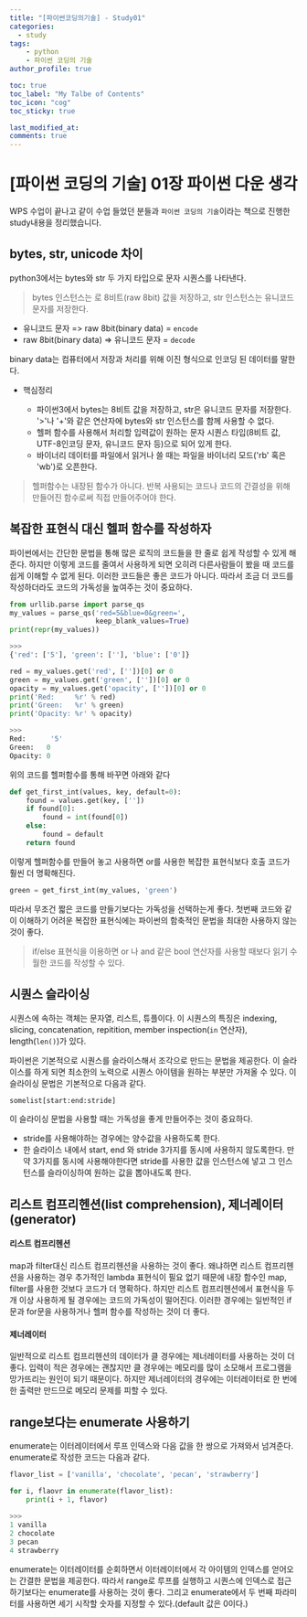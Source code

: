 ```yaml
---
title: "[파이썬코딩의기술] - Study01"
categories: 
  - study
tags:
    - python
    - 파이썬 코딩의 기술
author_profile: true

toc: true
toc_label: "My Talbe of Contents"
toc_icon: "cog"
toc_sticky: true

last_modified_at:
comments: true
---
```


# [파이썬 코딩의 기술] 01장 파이썬 다운 생각

WPS 수업이 끝나고 같이 수업 들었던 분들과 `파이썬 코딩의 기술`이라는 책으로 진행한 study내용을 정리했습니다. 

## bytes, str, unicode 차이

python3에서는 bytes와 str 두 가지 타입으로 문자 시퀀스를 나타낸다. 
> bytes 인스턴스는 로 8비트(raw 8bit) 값을 저장하고, str 인스턴스는 유니코드 문자를 저장한다. 

- 유니코드 문자 => raw 8bit(binary data) = `encode`
- raw 8bit(binary data) => 유니코드 문자 = `decode`

binary data는 컴퓨터에서 저장과 처리를 위해 이진 형식으로 인코딩 된 데이터를 말한다.


- 핵심정리
	
	- 파이썬3에서 bytes는 8비트 값을 저장하고, str은 유니코드 문자를 저장한다. '>'나 '+'와 같은 연산자에 bytes와 str 인스턴스를 함께 사용할 수 없다.
	- 헬퍼 함수를 사용해서 처리할 입력값이 원하는 문자 시퀀스 타입(8비트 값, UTF-8인코딩 문자, 유니코드 문자 등)으로 되어 있게 한다.  
	- 바이너리 데이터를 파일에서 읽거나 쓸 때는 파일을 바이너리 모드('rb' 혹은 'wb')로 오픈한다.

> 헬퍼함수는 내장된 함수가 아니다. 반복 사용되는 코드나 코드의 간결성을 위해 만들어진 함수로써 직접 만들어주어야 한다.


## 복잡한 표현식 대신 헬퍼 함수를 작성하자

파이썬에서는 간단한 문법을 통해 많은 로직의 코드들을 한 줄로 쉽게 작성할 수 있게 해준다. 하지만 이렇게 코드를 줄여서 사용하게 되면 오히려 다른사람들이 봤을 때 코드를 쉽게 이해할 수 없게 된다. 이러한 코드들은 좋은 코드가 아니다. 따라서 조금 더 코드를 작성하더라도 코드의 가독성을 높여주는 것이 중요하다.

```python
from urllib.parse import parse_qs
my_values = parse_qs('red=5&blue=0&green=',
                     keep_blank_values=True)
print(repr(my_values))

>>>
{'red': ['5'], 'green': [''], 'blue': ['0']}

red = my_values.get('red', [''])[0] or 0
green = my_values.get('green', [''])[0] or 0
opacity = my_values.get('opacity', [''])[0] or 0
print('Red:     %r' % red)
print('Green:   %r' % green)
print('Opacity: %r' % opacity)

>>>
Red:	  '5'
Green:   0
Opacity: 0
```

위의 코드를 헬퍼함수를 통해 바꾸면 아래와 같다

```python
def get_first_int(values, key, default=0):
	found = values.get(key, [''])
	if found[0]:
		found = int(found[0])
	else:
		found = default
	return found
```

이렇게 헬퍼함수를 만들어 놓고 사용하면 or를 사용한 복잡한 표현식보다 호출 코드가 훨씬 더 명확해진다. 

```python
green = get_first_int(my_values, 'green')
```

따라서 무조건 짧은 코드를 만들기보다는 가독성을 선택하는게 좋다. 첫번째 코드와 같이 이해하기 어려운 복잡한 표현식에는 파이썬의 함축적인 문법을 최대한 사용하지 않는 것이 좋다.

> if/else 표현식을 이용하면 or 나 and 같은 bool 연산자를 사용할 때보다 읽기 수월한 코드를 작성할 수 있다.


## 시퀀스 슬라이싱

시퀀스에 속하는 객체는 문자열, 리스트, 튜플이다. 이 시퀀스의 특징은 indexing, slicing, concatenation, repitition, member inspection(`in` 연산자), length(`len()`)가 있다.

파이썬은 기본적으로 시퀀스를 슬라이스해서 조각으로 만드는 문법을 제공한다. 이 슬라이스를 하게 되면 최소한의 노력으로 시퀀스 아이템을 원하는 부분만 가져올 수 있다. 이 슬라이싱 문법은 기본적으로 다음과 같다.

```python
somelist[start:end:stride]
```

이 슬라이싱 문법을 사용할 때는 가독성을 좋게 만들어주는 것이 중요하다.

- stride를 사용해야하는 경우에는 양수값을 사용하도록 한다.
- 한 슬라이스 내에서 start, end 와 stride 3가지를 동시에 사용하지 않도록한다. 만약 3가지를 동시에 사용해야한다면 stride를 사용한 값을 인스턴스에 넣고 그 인스턴스를 슬라이싱하여 원하는 값을 뽑아내도록 한다.


## 리스트 컴프리헨션(list comprehension), 제너레이터(generator)

#### 리스트 컴프리헨션

map과 filter대신 리스트 컴프리헨션을 사용하는 것이 좋다. 왜냐하면 리스트 컴프리헨션을 사용하는 경우 추가적인 lambda 표현식이 필요 없기 때문에 내장 함수인 map, filter를 사용한 것보다 코드가 더 명확하다. 하지만 리스트 컴프리헨션에서 표현식을 두 개 이상 사용하게 될 경우에는 코드의 가독성이 떨어진다. 이러한 경우에는 일반적인 if문과 for문을 사용하거나 헬퍼 함수를 작성하는 것이 더 좋다.

#### 제너레이터

일반적으로 리스트 컴프리헨션의 데이터가 클 경우에는 제너레이터를 사용하는 것이 더 좋다. 입력이 적은 경우에는 괜찮지만 클 경우에는 메모리를 많이 소모해서 프로그램을 망가뜨리는 원인이 되기 때문이다. 하지만 제너레이터의 경우에는 이터레이터로 한 번에 한 출력만 만드므로 메모리 문제를 피할 수 있다. 

## range보다는 enumerate 사용하기

enumerate는 이터레이터에서 루프 인덱스와 다음 값을 한 쌍으로 가져와서 넘겨준다. enumerate로 작성한 코드는 다음과 같다. 

```python
flavor_list = ['vanilla', 'chocolate', 'pecan', 'strawberry']

for i, flaovr in enumerate(flavor_list):
    print(i + 1, flavor)
    
>>>
1 vanilla
2 chocolate
3 pecan
4 strawberry
```


enumerate는 이터레이터를 순회하면서 이터레이터에서 각 아이템의 인덱스를 얻어오는 간결한 문법을 제공한다. 따라서 range로 루프를 실행하고 시퀀스에 인덱스로 접근하기보다는 enumerate를 사용하는 것이 좋다. 그리고 enumerate에서 두 번째 파라미터를 사용하면 세기 시작할 숫자를 지정할 수 있다.(default 값은 0이다.)